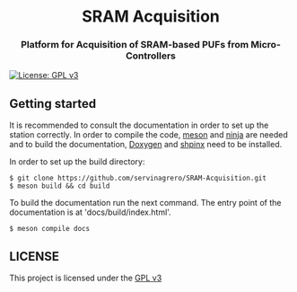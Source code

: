 <h1 align='center'>SRAM Acquisition</h1>

<h3 align='center'>Platform for Acquisition of SRAM-based PUFs from Micro-Controllers</h3>

[![License: GPL v3](https://img.shields.io/badge/License-GPLv3-blue.svg)](https://www.gnu.org/licenses/gpl-3.0)

## Getting started

It is recommended to consult the documentation in order to set up the station correctly. In order to compile the code, [meson](https://mesonbuild.com/) and [ninja](https://ninja-build.org/) are needed and to build the documentation, [Doxygen](https://www.doxygen.nl/index.html) and [shpinx](https://www.sphinx-doc.org/en/master/) need to be installed.

In order to set up the build directory:

```
$ git clone https://github.com/servinagrero/SRAM-Acquisition.git
$ meson build && cd build
```

To build the documentation run the next command. The entry point of the documentation is at 'docs/build/index.html'.

```
$ meson compile docs
```

## LICENSE

This project is licensed under the [GPL v3](https://github.com/servinagrero/SRAM-Acquisition/blob/master/LICENSE)
